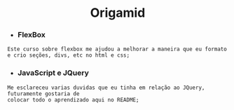 # <center> Origamid </center>

 * ### FlexBox

```
Este curso sobre flexbox me ajudou a melhorar a maneira que eu formato
e crio seções, divs, etc no html e css;
```
 * ### JavaScript e JQuery

```
Me esclareceu varias duvidas que eu tinha em relação ao JQuery, futuramente gostaria de 
colocar todo o aprendizado aqui no README;
```

